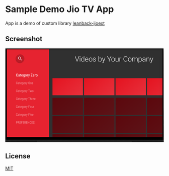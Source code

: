 # Sample Demo Jio TV App

App is a demo of custom library [leanback-jioext](https://github.com/perfovipin/leanback-jioext)

## Screenshot

![Image 1](https://github.com/perfovipin/JioSampleApp/blob/master/pictures/1)


## License
[MIT](https://choosealicense.com/licenses/mit/)

